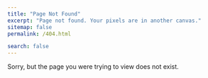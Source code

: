 ```yaml
---
title: "Page Not Found"
excerpt: "Page not found. Your pixels are in another canvas."
sitemap: false
permalink: /404.html

search: false
---
```


Sorry, but the page you were trying to view does not exist.
